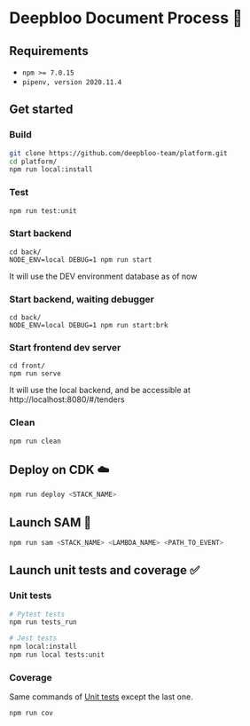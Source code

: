 # Deepbloo Document Process :page_facing_up:

## Requirements
* `npm >= 7.0.15`
* `pipenv, version 2020.11.4`

## Get started
### Build
```bash
git clone https://github.com/deepbloo-team/platform.git
cd platform/
npm run local:install
```

### Test
```bash
npm run test:unit
```

### Start backend
```
cd back/
NODE_ENV=local DEBUG=1 npm run start
```
It will use the DEV environment database as of now

### Start backend, waiting debugger 

```
cd back/
NODE_ENV=local DEBUG=1 npm run start:brk

```

### Start frontend dev server
```
cd front/
npm run serve

```
It will use the local backend, and be accessible at http://localhost:8080/#/tenders

### Clean
```bash
npm run clean
```

## Deploy on CDK :cloud:
```bash
npm run deploy <STACK_NAME>
```

## Launch SAM :construction_worker:
```bash
npm run sam <STACK_NAME> <LAMBDA_NAME> <PATH_TO_EVENT>
```

## Launch unit tests and coverage :white_check_mark:
### Unit tests

```bash
# Pytest tests
npm run tests_run

# Jest tests
npm local:install
npm run local tests:unit
```

### Coverage
Same commands of [Unit tests](#unit-tests) except the last one.<br>
```bash
npm run cov
```
